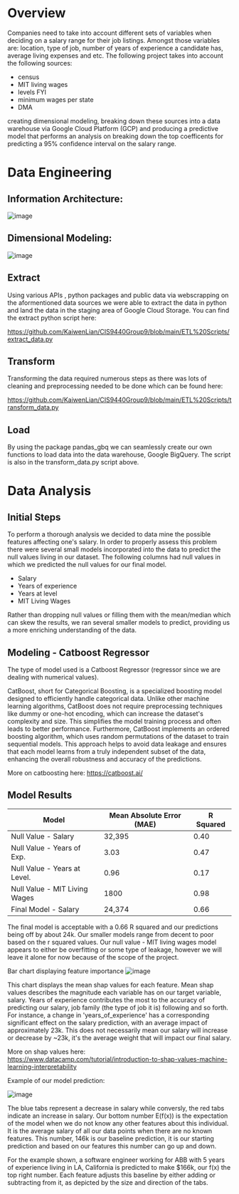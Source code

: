 # Overview

Companies need to take into account different sets of variables when deciding on a salary range for their job listings. Amongst those variables are: location, type of job, number of years of experience a candidate has, average living expenses and etc. The following project takes into account the following sources:

- census
- MIT living wages
- levels FYI
- minimum wages per state
- DMA

creating dimensional modeling, breaking down these sources into a data warehouse via Google Cloud Platform (GCP) and producing a predictive model that performs an analysis on breaking down the top coefficents for predicting a 95% confidence interval on the salary range.

# Data Engineering

## Information Architecture:

![image](https://github.com/KaiwenLian/CIS9440Group9/assets/38592433/e379d71a-c931-4d4c-8308-4b6b027357a7)


## Dimensional Modeling:

![image](https://github.com/KaiwenLian/CIS9440Group9/assets/38592433/c97dfdf7-f8ab-421d-b13e-1a6a0b6054ae)

## Extract

Using various APIs , python packages and public data via webscrapping on the aformentioned data sources we were able to extract the data in python and land the data in the staging area of Google Cloud Storage. You can find the extract python script here:

https://github.com/KaiwenLian/CIS9440Group9/blob/main/ETL%20Scripts/extract_data.py

## Transform

Transforming the data required numerous steps as there was lots of cleaning and preprocessing needed to be done which can be found here:

https://github.com/KaiwenLian/CIS9440Group9/blob/main/ETL%20Scripts/transform_data.py

## Load

By using the package pandas_gbq we can seamlessly create our own functions to load data into the data warehouse, Google BigQuery. The script is also in the transform_data.py script above.

# Data Analysis

## Initial Steps

To perform a thorough analysis we decided to data mine the possible features affecting one's salary. In order to properly assess this problem there were several small models incorporated into the data to predict the null values living in our dataset. The following columns had null values in which we predicted the null values for our final model.

- Salary
- Years of experience
- Years at level
- MIT Living Wages

Rather than dropping null values or filling them with the mean/median which can skew the results, we ran several smaller models to predict, providing us a more enriching understanding of the data.

## Modeling - Catboost Regressor

The type of model used is a Catboost Regressor (regressor since we are dealing with numerical values). 

CatBoost, short for Categorical Boosting, is a specialized boosting model designed to efficiently handle categorical data. Unlike other machine learning algorithms, CatBoost does not require preprocessing techniques like dummy or one-hot encoding, which can increase the dataset's complexity and size. This simplifies the model training process and often leads to better performance. Furthermore, CatBoost implements an ordered boosting algorithm, which uses random permutations of the dataset to train sequential models. This approach helps to avoid data leakage and ensures that each model learns from a truly independent subset of the data, enhancing the overall robustness and accuracy of the predictions.

More on catboosting here: https://catboost.ai/

## Model Results

| Model | Mean Absolute Error (MAE) | R Squared |
|----------|----------|----------|
| Null Value - Salary    | 32,395    | 0.40     |
| Null Value - Years of Exp.   | 3.03    | 0.47    |
| Null Value - Years at Level.   | 0.96    | 0.17     |
| Null Value - MIT Living Wages   | 1800    | 0.98    |
| Final Model - Salary   | 24,374     | 0.66    |

The final model is acceptable with a 0.66 R squared and our predictions being off by about 24k. Our smaller models range from decent to poor based on the r squared values. Our null value - MIT living wages model appears to either be overfitting or some type of leakage, however we will leave it alone for now because of the scope of the project.

Bar chart displaying feature importance
![image](https://github.com/KaiwenLian/CIS9440Group9/assets/38592433/d7aee691-7149-43e6-96f5-c8fb9708b0b4)

This chart displays the mean shap values for each feature. Mean shap values describes the magnitude each variable has on our target variable, salary. Years of experience contributes the most to the accuracy of predicting our salary, job family (the type of job it is) following and so forth. For instance, a change in 'years_of_experience' has a corresponding significant effect on the salary prediction, with an average impact of approximately 23k. This does not necessarily mean our salary will increase or decrease by ~23k, it's the average weight that will impact our final salary.

More on shap values here: https://www.datacamp.com/tutorial/introduction-to-shap-values-machine-learning-interpretability

Example of our model prediction:

![image](https://github.com/KaiwenLian/CIS9440Group9/assets/38592433/0dfd7ee5-c829-48aa-82f0-427c00188282)

The blue tabs represent a decrease in salary while conversly, the red tabs indicate an increase in salary. Our bottom number E(f(x)) is the expectation of the model when we do not know any other features about this individual. It is the average salary of all our data points when there are no known features. This number, 146k is our baseline prediction, it is our starting prediction and based on our features this number can go up and down. 

For the example shown, a software engineer working for ABB with 5 years of experience living in LA, California is predicted to make $166k, our f(x) the top right number. Each feature adjusts this baseline by either adding or subtracting from it, as depicted by the size and direction of the tabs.





